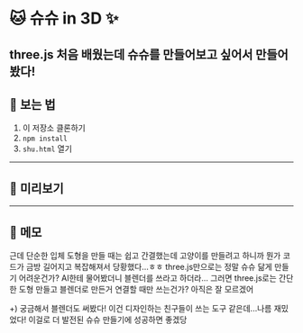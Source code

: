# 🐱 슈슈 in 3D ✨

three.js 처음 배웠는데 슈슈를 만들어보고 싶어서 만들어봤다!
---

## 🌸 보는 법
1. 이 저장소 클론하기  
2. `npm install`  
3. `shu.html` 열기  

---

## 📸 미리보기


---

## 📝 메모
근데 단순한 입체 도형을 만들 때는 쉽고 간결했는데 고양이를 만들려고 하니까
뭔가 코드가 금방 길어지고 복잡해져서 당황했다...ㅎㅎ
three.js만으로는 정말 슈슈 닮게 만들기 어려운건가?
AI한테 물어봤더니 블렌더를 쓰라고 하더라...
그러면 three.js로는 간단한 도형 만들고 블렌더로 만든거 연결할 때만 쓰는건가?
아직은 잘 모르겠어

+) 궁금해서 블렌더도 써봤다!
이건 디자인하는 친구들이 쓰는 도구 같은데...나름 재밌었다!
이걸로 더 발전된 슈슈 만들기에 성공하면 좋겠당
